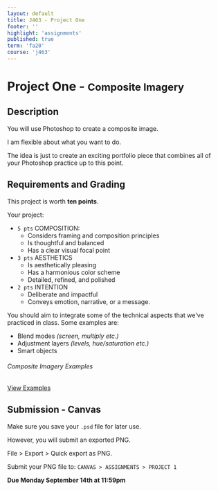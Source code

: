 ```yaml
---
layout: default
title: J463 - Project One
footer: ''
highlight: 'assignments'
published: true
term: 'fa20'
course: 'j463'
---
```

# Project One - <small>Composite Imagery</small>
## Description
You will use Photoshop to create a composite image.

I am flexible about what you want to do.

The idea is just to create an exciting portfolio piece that combines all of your Photoshop practice up to this point.

## Requirements and Grading
This project is worth __ten points__.

Your project:

 * `5 pts` COMPOSITION:
   * Considers framing and composition principles
   * Is thoughtful and balanced
   * Has a clear visual focal point
 * `3 pts` AESTHETICS
   * Is aesthetically pleasing
   * Has a harmonious color scheme
   * Detailed, refined, and polished
 * `2 pts` INTENTION
   * Deliberate and impactful
   * Conveys emotion, narrative, or a message.

You should aim to integrate some of the technical aspects that we've practiced in class. Some examples are:
 * Blend modes _(screen, multiply etc.)_
 * Adjustment layers _(levels, hue/saturation etc.)_
 * Smart objects

<div class="card-block">
  <h6 class="card-text">Composite Imagery Examples</h6>
  <a href="https://pin.it/3qwSefL" class="btn btn-primary text-white" target="_blank">View Examples</a>
</div>


## Submission - Canvas
Make sure you save your `.psd` file for later use.

However, you will submit an exported PNG.

File > Export > Quick export as PNG.

Submit your PNG file to: `CANVAS > ASSIGNMENTS > PROJECT 1`

**Due Monday September 14th at 11:59pm**